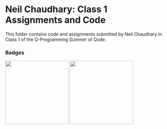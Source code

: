 # Neil Chaudhary: Class 1 Assignments and Code
This folder contains code and assignments submitted by Neil Chaudhary in Class 1 of the Q-Programming Summer of Qode.
### Badges
<img src="/badges/attendance.png" width="200px" height="200px"> <img src="/badges/assignment.png" width="200px" height="200px">